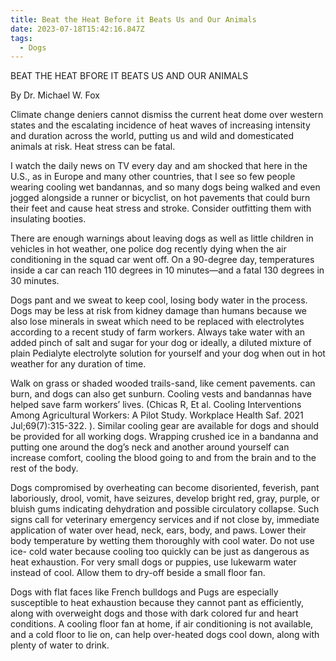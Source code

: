 ```yaml
---
title: Beat the Heat Before it Beats Us and Our Animals
date: 2023-07-18T15:42:16.847Z
tags:
  - Dogs
---
```

BEAT THE HEAT BFORE IT BEATS US AND OUR ANIMALS

By Dr. Michael W. Fox

Climate change deniers cannot dismiss the current heat dome over western states and the escalating incidence of heat waves of increasing intensity and duration across the world, putting us and wild and domesticated animals at risk. Heat stress can be fatal.


I watch the daily news on TV every day and am shocked that here in the U.S., as in Europe and many other countries, that I see so few people wearing cooling wet bandannas, and so many dogs being walked and even jogged alongside a runner or bicyclist, on hot pavements that could burn their feet and cause heat stress and stroke. Consider outfitting them with insulating booties. 

There are enough warnings about leaving dogs as well as little children in vehicles in hot weather, one police dog recently dying when the air conditioning in the squad car went off. On a 90-degree day, temperatures inside a car can reach 110 degrees in 10 minutes—and a fatal 130 degrees in 30 minutes.


Dogs pant and we sweat to keep cool, losing body water in the process. Dogs may be less at risk from kidney damage than humans because we also lose minerals in sweat which need to be replaced with electrolytes according to a recent study of farm workers. Always take water with an added pinch of salt and sugar for your dog or ideally, a diluted mixture of plain Pedialyte electrolyte solution for yourself and your dog when out in hot weather for any duration of time. 

Walk on grass or shaded wooded trails-sand, like cement pavements. can burn, and dogs can also get sunburn. 
Cooling vests and bandannas have helped save farm workers’ lives. (Chicas R, Et al. Cooling Interventions Among Agricultural Workers: A Pilot Study. Workplace Health Saf. 2021 Jul;69(7):315-322. ). Similar cooling gear are available for dogs and should be provided for all working dogs. Wrapping crushed ice in a bandanna and putting one around the dog’s neck and another around yourself can increase comfort, cooling the blood going to and from the brain and to the rest of the body. 


Dogs compromised by overheating can become disoriented, feverish, pant laboriously, drool, vomit, have seizures, develop bright red, gray, purple, or bluish gums indicating dehydration and possible circulatory collapse. Such signs call for veterinary emergency services and if not close by, immediate application of water over head, neck, ears, body, and paws. Lower their body temperature by wetting them thoroughly with cool water. Do not use ice- cold water because cooling too quickly can be just as dangerous as heat exhaustion. For very small dogs or puppies, use lukewarm water instead of cool. Allow them to dry-off beside a small floor fan.


 Dogs with flat faces like French bulldogs and Pugs are especially susceptible to heat exhaustion because they cannot pant as efficiently, along with overweight dogs and those with dark colored fur and heart conditions. A cooling floor fan at home, if air conditioning is not available, and a cold floor to lie on, can help over-heated dogs cool down, along with plenty of water to drink.

